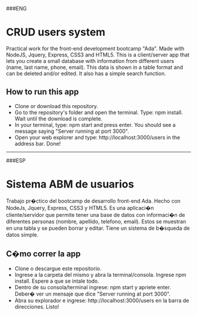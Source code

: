 ###ENG

# CRUD users system

Practical work for the front-end development bootcamp "Ada". Made with NodeJS, Jquery, Express, CSS3 and HTML5.
This is a client/server app that lets you create a small database with information from different users (name, last name, phone, email). This data is shown in a table format and can be deleted and/or edited. It also has a simple search function.

## How to run this app

* Clone or download this repository.
* Go to the repository's folder and open the terminal. Type: npm install. Wait until the download is complete.
* In your terminal, type: npm start and press enter. You should see a message saying "Server running at port 3000".
* Open your web explorer and type: http://localhost:3000/users in the address bar. Done!

---------------------------------------------------------------------------------------------------------------------------------------------

###ESP

# Sistema ABM de usuarios

Trabajo pr�ctico del bootcamp de desarrollo front-end Ada. Hecho con NodeJs, Jquery, Express, CSS3 y HTML5.
Es una aplicaci�n cliente/servidor que permite tener una base de datos con informaci�n de diferentes personas (nombre, apellido, telefono, email). Estos se muestran en una tabla y se pueden borrar y editar. Tiene un sistema de b�squeda de datos simple.

## C�mo correr la app

* Clone o descargue este repositorio.
* Ingrese a la carpeta del mismo y abra la terminal/consola. Ingrese npm install. Espere a que se intale todo.
* Dentro de su consola/terminal ingrese: npm start y apriete enter. Deber� ver un mensaje que dice "Server running at port 3000".
* Abra su explorador e ingrese: http://localhost:3000/users en la barra de direcciones. Listo!

